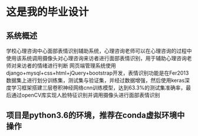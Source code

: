 # 这是我的毕业设计

## 系统概述

学校心理咨询中心面部表情识别辅助系统，心理咨询老师可以在心理咨询的过程中使用该系统调用摄像头对心理咨询来访者进行面部表情识别，用于辅助心理咨询老师对来访者的情绪进行判断
网页端管理系统使用django+mysql+css+html+jQuery+bootstrap开发，表情识别功能是在Fer2013数据集上进行划分训练集，测试集与验证集，并经过数据增强，然后使用keras深度学习框架搭建三层卷积神经网络cnn训练模型，达到63.3%的测试集准确率，最后通过openCV库实现人脸特征识别并调用摄像头进行面部表情识别

## 项目是python3.6的环境，推荐在conda虚拟环境中操作
